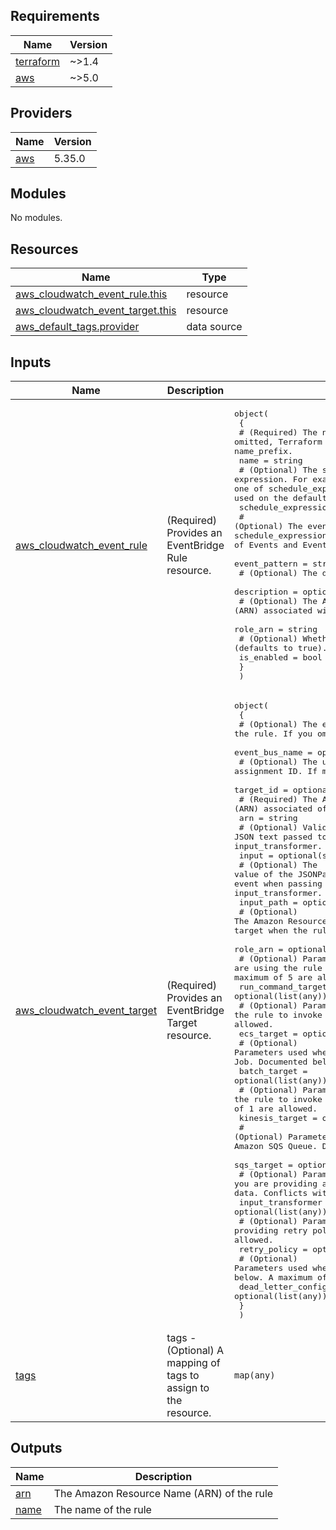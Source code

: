 <!-- BEGIN_TF_DOCS -->
## Requirements

| Name | Version |
|------|---------|
| <a name="requirement_terraform"></a> [terraform](#requirement\_terraform) | ~>1.4 |
| <a name="requirement_aws"></a> [aws](#requirement\_aws) | ~>5.0 |

## Providers

| Name | Version |
|------|---------|
| <a name="provider_aws"></a> [aws](#provider\_aws) | 5.35.0 |

## Modules

No modules.

## Resources

| Name | Type |
|------|------|
| [aws_cloudwatch_event_rule.this](https://registry.terraform.io/providers/hashicorp/aws/latest/docs/resources/cloudwatch_event_rule) | resource |
| [aws_cloudwatch_event_target.this](https://registry.terraform.io/providers/hashicorp/aws/latest/docs/resources/cloudwatch_event_target) | resource |
| [aws_default_tags.provider](https://registry.terraform.io/providers/hashicorp/aws/latest/docs/data-sources/default_tags) | data source |

## Inputs

| Name | Description | Type | Default | Required |
|------|-------------|------|---------|:--------:|
| <a name="input_aws_cloudwatch_event_rule"></a> [aws\_cloudwatch\_event\_rule](#input\_aws\_cloudwatch\_event\_rule) | (Required) Provides an EventBridge Rule resource. | <pre>object(<br>    {<br>      # (Required) The name of the rule. If omitted, Terraform will assign a random, unique name. Conflicts with name_prefix.<br>      name = string<br>      # (Optional) The scheduling expression. For example, cron(0 20 * * ? *) or rate(5 minutes). At least one of schedule_expression or event_pattern is required. Can only be used on the default event bus.<br>      schedule_expression = string<br>      # (Optional) The event pattern described a JSON object. At least one of schedule_expression or event_pattern is required. See full documentation of Events and Event Patterns in EventBridge for details.<br>      event_pattern = string<br>      # (Optional) The description of the rule.<br>      description = optional(string)<br>      # (Optional) The Amazon Resource Name (ARN) associated with the role that is used for target invocation.<br>      role_arn = string<br>      # (Optional) Whether the rule should be enabled (defaults to true).<br>      is_enabled = bool<br>    }<br>  )</pre> | n/a | yes |
| <a name="input_aws_cloudwatch_event_target"></a> [aws\_cloudwatch\_event\_target](#input\_aws\_cloudwatch\_event\_target) | (Required) Provides an EventBridge Target resource. | <pre>object(<br>    {<br>      # (Optional) The event bus to associate with the rule. If you omit this, the default event bus is used.<br>      event_bus_name = optional(string)<br>      # (Optional) The unique target assignment ID. If missing, will generate a random, unique id.<br>      target_id = optional(string)<br>      # (Required) The Amazon Resource Name (ARN) associated of the target.<br>      arn = string<br>      # (Optional) Valid JSON text passed to the target. Conflicts with input_path and input_transformer.<br>      input = optional(string)<br>      # (Optional) The value of the JSONPath that is used for extracting part of the matched event when passing it to the target. Conflicts with input and input_transformer.<br>      input_path = optional(string)<br>      # (Optional) The Amazon Resource Name (ARN) of the IAM role to be used for this target when the rule is triggered. Required if ecs_target is used.<br>      role_arn = optional(string)<br>      # (Optional) Parameters used when you are using the rule to invoke Amazon EC2 Run Command. Documented below. A maximum of 5 are allowed.<br>      run_command_targets = optional(list(any))<br>      # (Optional) Parameters used when you are using the rule to invoke Amazon ECS Task. Documented below. A maximum of 1 are allowed.<br>      ecs_target = optional(list(any))<br>      # (Optional) Parameters used when you are using the rule to invoke an Amazon Batch Job. Documented below. A maximum of 1 are allowed.<br>      batch_target = optional(list(any))<br>      # (Optional) Parameters used when you are using the rule to invoke an Amazon Kinesis Stream. Documented below. A maximum of 1 are allowed.<br>      kinesis_target = optional(list(any))<br>      # (Optional) Parameters used when you are using the rule to invoke an Amazon SQS Queue. Documented below. A maximum of 1 are allowed.<br>      sqs_target = optional(list(any))<br>      # (Optional) Parameters used when you are providing a custom input to a target based on certain event data. Conflicts with input and input_path.<br>      input_transformer = optional(list(any))<br>      # (Optional) Parameters used when you are providing retry policies. Documented below. A maximum of 1 are allowed.<br>      retry_policy = optional(list(any))<br>      # (Optional) Parameters used when you are providing a dead letter config. Documented below. A maximum of 1 are allowed.<br>      dead_letter_config = optional(list(any))<br>    }<br>  )</pre> | n/a | yes |
| <a name="input_tags"></a> [tags](#input\_tags) | tags - (Optional) A mapping of tags to assign to the resource. | `map(any)` | `null` | no |

## Outputs

| Name | Description |
|------|-------------|
| <a name="output_arn"></a> [arn](#output\_arn) | The Amazon Resource Name (ARN) of the rule |
| <a name="output_name"></a> [name](#output\_name) | The name of the rule |
<!-- END_TF_DOCS -->
